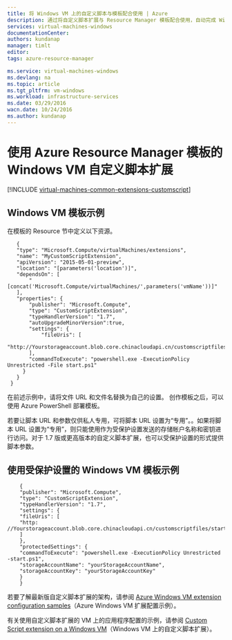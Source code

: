 ```yaml
---
title: 将 Windows VM 上的自定义脚本与模板配合使用 | Azure
description: 通过将自定义脚本扩展与 Resource Manager 模板配合使用，自动完成 Windows VM 配置任务
services: virtual-machines-windows
documentationCenter: 
authors: kundanap
manager: timlt
editor: 
tags: azure-resource-manager

ms.service: virtual-machines-windows
ms.devlang: na
ms.topic: article
ms.tgt_pltfrm: vm-windows
ms.workload: infrastructure-services
ms.date: 03/29/2016
wacn.date: 10/24/2016
ms.author: kundanap
---
```


# 使用 Azure Resource Manager 模板的 Windows VM 自定义脚本扩展

[!INCLUDE [virtual-machines-common-extensions-customscript](../../includes/virtual-machines-common-extensions-customscript.md)]

## Windows VM 模板示例

在模板的 Resource 节中定义以下资源。

       {
       "type": "Microsoft.Compute/virtualMachines/extensions",
       "name": "MyCustomScriptExtension",
       "apiVersion": "2015-05-01-preview",
       "location": "[parameters('location')]",
       "dependsOn": [
           "[concat('Microsoft.Compute/virtualMachines/',parameters('vmName'))]"
       ],
       "properties": {
           "publisher": "Microsoft.Compute",
           "type": "CustomScriptExtension",
           "typeHandlerVersion": "1.7",
           "autoUpgradeMinorVersion":true,
           "settings": {
               "fileUris": [
               "http://Yourstorageaccount.blob.core.chinacloudapi.cn/customscriptfiles/start.ps1"
           ],
           "commandToExecute": "powershell.exe -ExecutionPolicy Unrestricted -File start.ps1"
         }
       }
     }

在前述示例中，请将文件 URL 和文件名替换为自己的设置。
创作模板之后，可以使用 Azure PowerShell 部署模板。

若要让脚本 URL 和参数仅供私人专用，可将脚本 URL 设置为“专用”。。如果将脚本 URL 设置为“专用”，则只能使用作为受保护设置发送的存储帐户名称和密钥进行访问。对于 1.7 版或更高版本的自定义脚本扩展，也可以受保护设置的形式提供脚本参数。

## 使用受保护设置的 Windows VM 模板示例

        {
        "publisher": "Microsoft.Compute",
        "type": "CustomScriptExtension",
        "typeHandlerVersion": "1.7",
        "settings": {
        "fileUris": [
        "http: //Yourstorageaccount.blob.core.chinacloudapi.cn/customscriptfiles/start.ps1"
        ]
        },
        "protectedSettings": {
        "commandToExecute": "powershell.exe -ExecutionPolicy Unrestricted -start.ps1",
        "storageAccountName": "yourStorageAccountName",
        "storageAccountKey": "yourStorageAccountKey"
        }
        }
若要了解最新版自定义脚本扩展的架构，请参阅 [Azure Windows VM extension configuration samples](./virtual-machines-windows-extensions-configuration-samples.md)（Azure Windows VM 扩展配置示例）。

有关使用自定义脚本扩展的 VM 上的应用程序配置的示例，请参阅 [Custom Script extension on a Windows VM](https://github.com/Azure/azure-quickstart-templates/blob/b1908e74259da56a92800cace97350af1f1fc32b/201-list-storage-keys-windows-vm/azuredeploy.json/)（Windows VM 上的自定义脚本扩展）。

<!---HONumber=Mooncake_1017_2016-->
